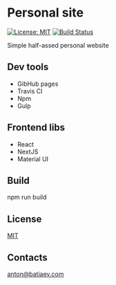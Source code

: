 # Personal site
[![License: MIT](https://img.shields.io/dub/l/vibe-d.svg)](https://opensource.org/licenses/MIT)
[![Build Status](https://travis-ci.org/Batiaev/batiaev.github.io.svg)](https://travis-ci.org/Batiaev/batiaev.github.io)

Simple half-assed personal website

## Dev tools
- GibHub pages
- Travis CI
- Npm
- Gulp

## Frontend libs
- React
- NextJS
- Material UI

## Build
npm run build

## License
[MIT](https://choosealicense.com/licenses/mit/)

## Contacts
anton@batiaev.com
